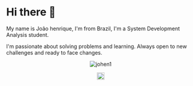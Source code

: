 # Hi there 👋

My name is João henrique, I'm from Brazil, I'm a System Development Analysis student.

I'm passionate about solving problems and learning. Always open to new challenges and ready to face changes.


<p align="center">
	<img src="https://github-readme-stats.vercel.app/api?username=johen1&show_icons=true" alt="johen1" />
</p>

<p align="center">
 <a href="https://www.linkedin.com/in/jo%C3%A3o-henrique-flores-nunes-972ab5200/" target="_blank">
    <img align="center" src="https://cdn.jsdelivr.net/npm/simple-icons@3.0.1/icons/linkedin.svg" alt="ghaynesh" height="20" width="20" />
  </a>
</p>
